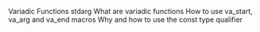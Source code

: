 Variadic Functions
stdarg
What are variadic functions
How to use va_start, va_arg and va_end macros
Why and how to use the const type qualifier